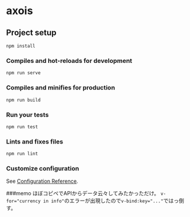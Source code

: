 # axois

## Project setup
```
npm install
```

### Compiles and hot-reloads for development
```
npm run serve
```

### Compiles and minifies for production
```
npm run build
```

### Run your tests
```
npm run test
```

### Lints and fixes files
```
npm run lint
```

### Customize configuration
See [Configuration Reference](https://cli.vuejs.org/config/).

###memo
ほぼコピペでAPIからデータ云々してみたかっただけ。
`v-for="currency in info"`のエラーが出現したので`v-bind:key="..."`ではっ倒す。